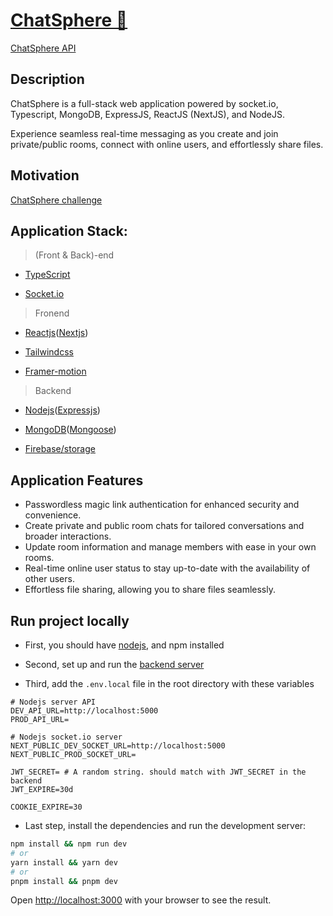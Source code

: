 # [ChatSphere 💬](https://chat-sphere-phi.vercel.app/)

[ChatSphere API](https://github.com/MohamedAlosaili/chatSphere-api)

## Description

ChatSphere is a full-stack web application powered by socket.io, Typescript, MongoDB, ExpressJS, ReactJS (NextJS), and NodeJS.

Experience seamless real-time messaging as you create and join private/public rooms, connect with online users, and effortlessly share files.

## Motivation

[ChatSphere challenge](https://www.okoul.com/challenges/ChatSphere%20%F0%9F%92%AC)

## Application Stack:

> (Front & Back)-end

- [TypeScript](https://www.typescriptlang.org/)

- [Socket.io](https://socket.io/)

> Fronend

- [Reactjs](https://reactjs.org/)([Nextjs](https://nextjs.org/))

- [Tailwindcss](https://tailwindcss.com/)

- [Framer-motion](https://www.framer.com/motion/)

> Backend

- [Nodejs](https://nodejs.org)([Expressjs](https://expressjs.com/))

- [MongoDB](http://mongodb.com/)([Mongoose](https://mongoosejs.com/))

- [Firebase/storage](https://console.firebase.google.com)

## Application Features

- Passwordless magic link authentication for enhanced security and convenience.
- Create private and public room chats for tailored conversations and broader interactions.
- Update room information and manage members with ease in your own rooms.
- Real-time online user status to stay up-to-date with the availability of other users.
- Effortless file sharing, allowing you to share files seamlessly.

## Run project locally

- First, you should have [nodejs](https://nodejs.org), and npm installed

- Second, set up and run the [backend server](https://github.com/MohamedAlosaili/chatSphere-api)

- Third, add the `.env.local` file in the root directory with these variables

```
# Nodejs server API
DEV_API_URL=http://localhost:5000
PROD_API_URL=

# Nodejs socket.io server
NEXT_PUBLIC_DEV_SOCKET_URL=http://localhost:5000
NEXT_PUBLIC_PROD_SOCKET_URL=

JWT_SECRET= # A random string. should match with JWT_SECRET in the backend
JWT_EXPIRE=30d

COOKIE_EXPIRE=30
```

- Last step, install the dependencies and run the development server:

```bash
npm install && npm run dev
# or
yarn install && yarn dev
# or
pnpm install && pnpm dev
```

Open [http://localhost:3000](http://localhost:3000) with your browser to see the result.
